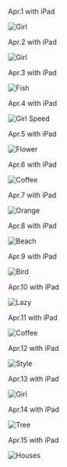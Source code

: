 Apr.1 with iPad

![Girl](1.jpg)

Apr.2 with iPad

![Girl](2.jpg)

Apr.3 with iPad

![Fish](3.jpg)

Apr.4 with iPad

![Girl Speed](4.jpg)

Apr.5 with iPad

![Flower](5.jpg)

Apr.6 with iPad

![Coffee](6.jpg)

Apr.7 with iPad

![Orange](7.jpg)

Apr.8 with iPad

![Beach](8.jpg)

Apr.9 with iPad

![Bird](9.jpg)

Apr.10 with iPad

![Lazy](10.jpg)

Apr.11 with iPad

![Coffee](11.jpg)

Apr.12 with iPad

![Style](12.jpg)

Apr.13 with iPad

![Girl](13.jpg)

Apr.14 with iPad

![Tree](14.jpg)

Apr.15 with iPad

![Houses](15.jpg)

